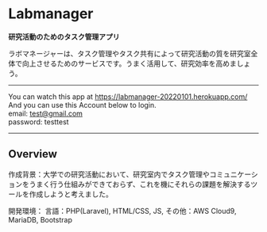 # Labmanager


**研究活動のためのタスク管理アプリ**


ラボマネージャーは、タスク管理やタスク共有によって研究活動の質を研究室全体で向上させるためのサービスです。うまく活用して、研究効率を高めましょう。

___

You can watch this app at https://labmanager-20220101.herokuapp.com/  
And you can use this Account below to login.  
email: test@gmail.com  
password: testtest  

___

## Overview

作成背景：大学での研究活動において、研究室内でタスク管理やコミュニケーションをうまく行う仕組みができておらず、これを機にそれらの課題を解決するツールを作成しようと考えました。


開発環境：
言語：PHP(Laravel), HTML/CSS, JS,
その他：AWS Cloud9, MariaDB, Bootstrap
